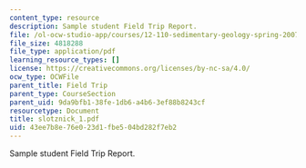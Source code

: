 ```yaml
---
content_type: resource
description: Sample student Field Trip Report.
file: /ol-ocw-studio-app/courses/12-110-sedimentary-geology-spring-2007/43ee7b8e76e023d1fbe504bd282f7eb2_slotznick_1.pdf
file_size: 4818288
file_type: application/pdf
learning_resource_types: []
license: https://creativecommons.org/licenses/by-nc-sa/4.0/
ocw_type: OCWFile
parent_title: Field Trip
parent_type: CourseSection
parent_uid: 9da9bfb1-38fe-1db6-a4b6-3ef88b8243cf
resourcetype: Document
title: slotznick_1.pdf
uid: 43ee7b8e-76e0-23d1-fbe5-04bd282f7eb2
---
```

Sample student Field Trip Report.